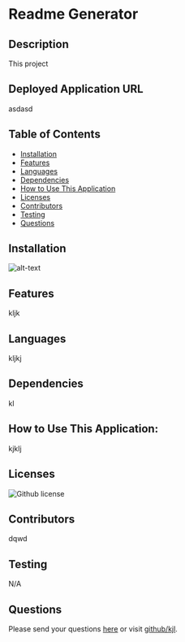 # Readme Generator 
## Description
This project 
## Deployed Application URL
asdasd
## Table of Contents
* [Installation](#installation)
* [Features](#features)
* [Languages](#languages)
* [Dependencies](#dependencies)
* [How to Use This Application](#how-to-use-this-application)
* [Licenses](#Licenses)
* [Contributors](#contributors)
* [Testing](#testing)
* [Questions](#questions)
## Installation

![alt-text](jkhkjhkj)
## Features
kljk
## Languages
kljkj
## Dependencies
kl
## How to Use This Application:
kjklj
## Licenses
![Github license](https://img.shields.io/badge/license-MIT-blue.svg)
## Contributors
dqwd
## Testing
N/A
## Questions
Please send your questions [here](mailto:bradm@gmail.com?subject=[GitHub]%20Dev%20Connect) or visit [github/kjl](https://github.com/kjl).
